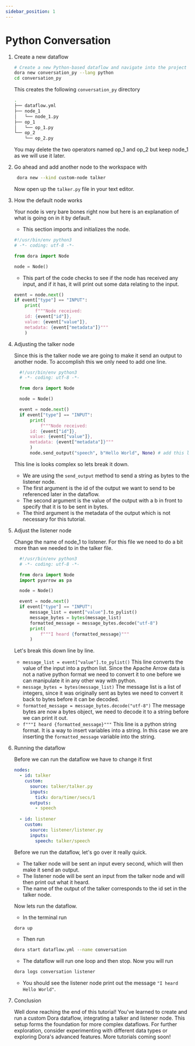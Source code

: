 ```yaml
---
sidebar_position: 1
---
```


# Python Conversation


1. Create a new dataflow

   ```bash
   # Create a new Python-based dataflow and navigate into the project directory
   dora new conversation_py --lang python
   cd conversation_py
   ```

   This creates the following `conversation_py` directory

   ```bash
   .
   ├── dataflow.yml
   ├── node_1
   │   └── node_1.py
   ├── op_1
   │   └── op_1.py
   └── op_2
       └── op_2.py
   ```
   You may delete the two operators named op_1 and op_2 but keep node_1 as we will use it later.

2. Go ahead and add another node to the workspace with 
   ```bash
    dora new --kind custom-node talker
   ```
   Now open up the `talker.py` file in your text editor.
3. How the default node works  

   Your node is very bare bones right now but here is an explanation of what is going on in it by default.  
   - This section imports and initializes the node.
   ```python
   #!/usr/bin/env python3
   # -*- coding: utf-8 -*-

   from dora import Node

   node = Node()
   ```
   - This part of the code checks to see if the node has received any input, and if it has, it will print out some data relating to the input. 
   ```python
   event = node.next()
   if event["type"] == "INPUT":
       print(
           f"""Node received:
       id: {event["id"]},
       value: {event["value"]},
       metadata: {event["metadata"]}"""
       )
   ```

4. Adjusting the talker node  

   Since this is the talker node we are going to make it send an output to another node. To accomplish this we only need to add one line.
   ```python
     #!/usr/bin/env python3
     # -*- coding: utf-8 -*-

     from dora import Node

     node = Node()

     event = node.next()
     if event["type"] == "INPUT":
         print(
             f"""Node received:
         id: {event["id"]},
         value: {event["value"]},
         metadata: {event["metadata"]}"""
         )
         node.send_output("speech", b"Hello World", None) # add this line
   ```
   This line is looks complex so lets break it down.  
   - We are using the `send_output` method to send a string as bytes to the listener node. 
   - The first argument is the id of the output we want to send to be referenced later in the dataflow. 
   - The second argument is the value of the output with a b in front to specify that it is to be sent in bytes. 
   - The third argument is the metadata of the output which is not necessary for this tutorial.
5. Adjust the listener node  
   
   Change the name of node_1 to listener.  For this file we need to do a bit more than we needed to in the talker file.
   ```python
     #!/usr/bin/env python3
     # -*- coding: utf-8 -*-

     from dora import Node
     import pyarrow as pa

     node = Node()

     event = node.next()
     if event["type"] == "INPUT":
         message_list = event["value"].to_pylist()
         message_bytes = bytes(message_list)
         formatted_message = message_bytes.decode("utf-8")
         print(
             f"""I heard {formatted_message}"""
         )
   ```
   Let's break this down line by line.  
   - `message_list = event["value"].to_pylist()` This line converts the value of the input into a python list. Since the Apache Arrow data is not a native python format we need to convert it to one before we can manipulate it in any other way with python.  
   - `message_bytes = bytes(message_list)` The message list is a list of integers, since it was originally sent as bytes we need to convert it back to bytes before it can be decoded.
   - `formatted_message = message_bytes.decode("utf-8")` The message bytes are now a bytes object, we need to decode it to a string before we can print it out.
   - `f"""I heard {formatted_message}"""` This line is a python string format. It is a way to insert variables into a string. In this case we are inserting the `formatted_message` variable into the string.


6. Running the dataflow  

   Before we can run the dataflow we have to change it first
   ```yaml
   nodes:
     - id: talker
       custom:
         source: talker/talker.py
         inputs:
           tick: dora/timer/secs/1
         outputs:
           - speech
 
     - id: listener
       custom:
         source: listener/listener.py
         inputs:
           speech: talker/speech
   ```
   Before we run the dataflow, let's go over it really quick.  
   - The talker node will be sent an input every second, which will then make it send an output.
   - The listener node will be sent an input from the talker node and will then print out what it heard.
   - The name of the output of the talker corresponds to the id set in the talker node.

   Now lets run the dataflow.  
   - In the terminal run 
   ```bash
   dora up 
   ```
   - Then run 
   ```bash
   dora start dataflow.yml --name conversation
   ```
   - The dataflow will run one loop and then stop. Now you will run
   ```bash
   dora logs conversation listener
   ```
   - You should see the listener node print out the message `"I heard Hello World"`.

7. Conclusion
   
   Well done reaching the end of this tutorial! You've learned to create and run a custom Dora dataflow, integrating a talker and listener node. This setup forms the foundation for more complex dataflows. For further exploration, consider experimenting with different data types or exploring Dora's advanced features. More tutorials coming soon!


